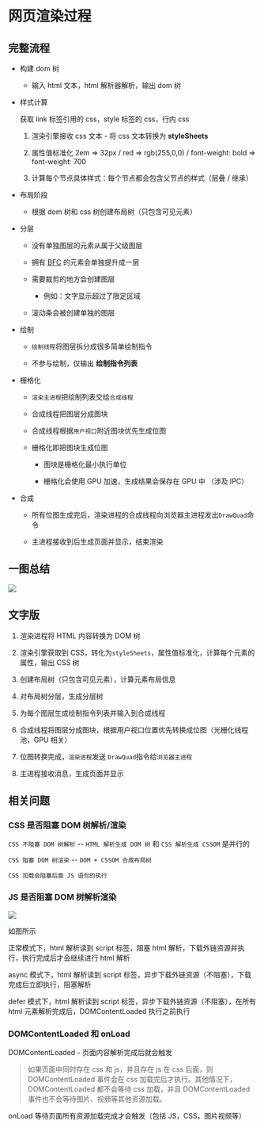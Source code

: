 # 网页渲染过程

## 完整流程

- 构建 dom 树

  - 输入 html 文本，html 解析器解析，输出 dom 树

- 样式计算

  获取 link 标签引用的 css，style 标签的 css，行内 css

  1. 渲染引擎接收 css 文本 - 将 css 文本转换为 **styleSheets**

  2. 属性值标准化 2em => 32px / red => rgb(255,0,0) / font-weight: bold => font-weight: 700

  3. 计算每个节点具体样式：每个节点都会包含父节点的样式（层叠 / 继承）

- 布局阶段

  - 根据 dom 树和 css 树创建布局树（只包含可见元素）

- 分层

  - 没有单独图层的元素从属于父级图层

  - 拥有 [BFC](./BFC.md) 的元素会单独提升成一层

  - 需要裁剪的地方会创建图层

    - 例如：文字显示超过了限定区域

  - 滚动条会被创建单独的图层

- 绘制

  - `绘制线程`将图层拆分成很多简单绘制指令

  - 不参与绘制，仅输出 **绘制指令列表**

- 栅格化

  - `渲染主进程`把绘制列表交给`合成线程`

  - 合成线程把图层分成图块

  - 合成线程根据`用户视口`附近图块优先生成位图

  - 栅格化即把图块生成位图

    - 图块是栅格化最小执行单位

    - 栅格化会使用 GPU 加速，生成结果会保存在 GPU 中 （涉及 IPC）

- 合成

  - 所有位图生成完后，渲染进程的合成线程向浏览器主进程发出`DrawQuad`命令

  - 主进程接收到后生成页面并显示，结束渲染

## 一图总结

![](https://cdn.jsdelivr.net/gh/aaronkwong929/pictures/20210804210434.png)

## 文字版

1. 渲染进程将 HTML 内容转换为 DOM 树

2. 渲染引擎获取到 CSS，转化为`styleSheets`，属性值标准化，计算每个元素的属性，输出 CSS 树

3. 创建布局树（只包含可见元素），计算元素布局信息

4. 对布局树分层，生成分层树

5. 为每个图层生成绘制指令列表并输入到合成线程

6. 合成线程将图层分成图块，根据用户视口位置优先转换成位图（光栅化线程池，GPU 相关）

7. 位图转换完成，`渲染进程`发送 `DrawQuad`指令给`浏览器主进程`

8. 主进程接收消息，生成页面并显示

## 相关问题

### CSS 是否阻塞 DOM 树解析/渲染

`CSS 不阻塞 DOM 树解析` -- `HTML 解析生成 DOM 树` 和 `CSS 解析生成 CSSOM` 是并行的

`CSS 阻塞 DOM 树渲染` -- `DOM + CSSOM 合成布局树`

`CSS 加载会阻塞后面 JS 语句的执行`

### JS 是否阻塞 DOM 树解析渲染

![](https://cdn.jsdelivr.net/gh/aaronkwong929/pictures/20210815174508.png)

如图所示

正常模式下，html 解析读到 script 标签，阻塞 html 解析，下载外链资源并执行，执行完成后才会继续进行 html 解析

async 模式下，html 解析读到 script 标签，异步下载外链资源（不阻塞），下载完成后立即执行，阻塞解析

defer 模式下，html 解析读到 script 标签，异步下载外链资源（不阻塞），在所有 html 元素解析完成后，DOMContentLoaded 执行之前执行

### DOMContentLoaded 和 onLoad

DOMContentLoaded - 页面内容解析完成后就会触发

> 如果页面中同时存在 css 和 js，并且存在 js 在 css 后面，则 DOMContentLoaded 事件会在 css 加载完后才执行。其他情况下，DOMContentLoaded 都不会等待 css 加载，并且 DOMContentLoaded 事件也不会等待图片、视频等其他资源加载。

onLoad 等待页面所有资源加载完成才会触发（包括 JS，CSS，图片视频等）
